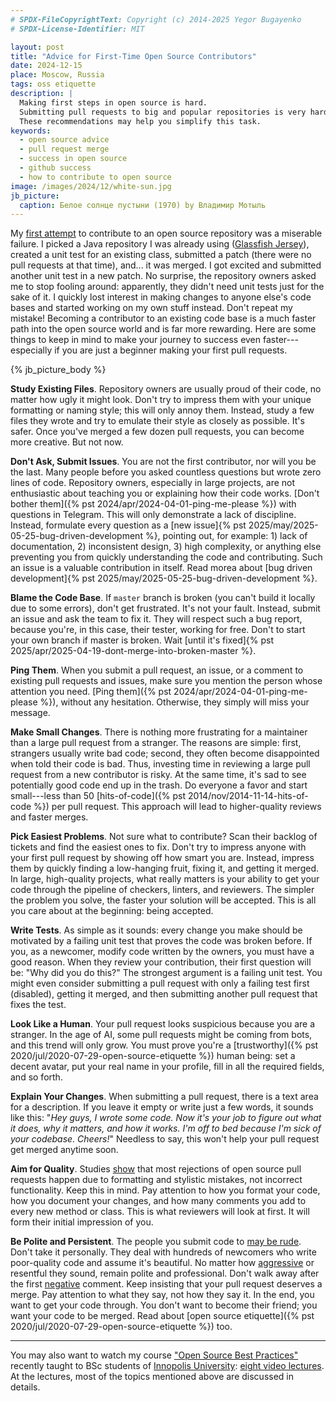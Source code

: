 ```yaml
---
# SPDX-FileCopyrightText: Copyright (c) 2014-2025 Yegor Bugayenko
# SPDX-License-Identifier: MIT

layout: post
title: "Advice for First-Time Open Source Contributors"
date: 2024-12-15
place: Moscow, Russia
tags: oss etiquette
description: |
  Making first steps in open source is hard.
  Submitting pull requests to big and popular repositories is very hard.
  These recommendations may help you simplify this task.
keywords:
  - open source advice
  - pull request merge
  - success in open source
  - github success
  - how to contribute to open source
image: /images/2024/12/white-sun.jpg
jb_picture:
  caption: Белое солнце пустыни (1970) by Владимир Мотыль
---
```


My [first attempt][jersey] to contribute to an open source repository was a miserable failure.
I picked a Java repository I was already using ([Glassfish Jersey][jersey-wiki]), created a unit test for an existing class, submitted a
patch (there were no pull requests at that time), and... it was merged.
I got excited and submitted another unit test in a new patch.
No surprise, the repository owners asked me to stop fooling around: apparently, they didn't need unit tests just for the sake of it.
I quickly lost interest in making changes to anyone else's code bases and started working on my own stuff instead.
Don't repeat my mistake!
Becoming a contributor to an existing code base is a much faster path into the open source world and is far more rewarding.
Here are some things to keep in mind to make your journey to success even faster---especially if you are just a beginner making your first pull requests.

<!--more-->

{% jb_picture_body %}

**Study Existing Files**.
  Repository owners are usually proud of their code, no matter how ugly it might look.
  Don't try to impress them with your unique formatting or naming style; this will only annoy them.
  Instead, study a few files they wrote and try to emulate their style as closely as possible.
  It's safer.
  Once you've merged a few dozen pull requests, you can become more creative.
  But not now.

**Don't Ask, Submit Issues**.
  You are not the first contributor, nor will you be the last.
  Many people before you asked countless questions but wrote zero lines of code.
  Repository owners, especially in large projects, are not enthusiastic about teaching you or explaining how their code works.
  [Don't bother them]({% pst 2024/apr/2024-04-01-ping-me-please %}) with questions in Telegram.
  This will only demonstrate a lack of discipline.
  Instead, formulate every question as a [new issue]{% pst 2025/may/2025-05-25-bug-driven-development %}, pointing out, for example: 1) lack of documentation, 2) inconsistent design, 3) high complexity, or anything else preventing you from quickly understanding the code and contributing.
  Such an issue is a valuable contribution in itself.
  Read morea about [bug driven development]{% pst 2025/may/2025-05-25-bug-driven-development %}.

**Blame the Code Base**.
  If `master` branch is broken (you can't build it locally due to some errors), don't get frustrated.
  It's not your fault.
  Instead, submit an issue and ask the team to fix it.
  They will respect such a bug report, because you're, in this case, their tester, working for free.
  Don't to start your own branch if master is broken.
  Wait [until it's fixed]{% pst 2025/apr/2025-04-19-dont-merge-into-broken-master %}.

**Ping Them**.
  When you submit a pull request, an issue, or a comment to existing pull requests and issues, make sure you mention the person whose attention you need.
  [Ping them]({% pst 2024/apr/2024-04-01-ping-me-please %}), without any hesitation.
  Otherwise, they simply will miss your message.

**Make Small Changes**.
  There is nothing more frustrating for a maintainer than a large pull request from a stranger.
  The reasons are simple: first, strangers usually write bad code; second, they often become disappointed when told their code is bad.
  Thus, investing time in reviewing a large pull request from a new contributor is risky.
  At the same time, it's sad to see potentially good code end up in the trash.
  Do everyone a favor and start small---less than 50 [hits-of-code]({% pst 2014/nov/2014-11-14-hits-of-code %}) per pull request.
  This approach will lead to higher-quality reviews and faster merges.

**Pick Easiest Problems**.
  Not sure what to contribute?
  Scan their backlog of tickets and find the easiest ones to fix.
  Don't try to impress anyone with your first pull request by showing off how smart you are.
  Instead, impress them by quickly finding a low-hanging fruit, fixing it, and getting it merged.
  In large, high-quality projects, what really matters is your ability to get your code through the pipeline of checkers, linters, and reviewers.
  The simpler the problem you solve, the faster your solution will be accepted.
  This is all you care about at the beginning: being accepted.

**Write Tests**.
  As simple as it sounds: every change you make should be motivated by a failing unit test that proves the code was broken before.
  If you, as a newcomer, modify code written by the owners, you must have a good reason.
  When they review your contribution, their first question will be: "Why did you do this?"
  The strongest argument is a failing unit test.
  You might even consider submitting a pull request with only a failing test first (disabled), getting it merged, and then submitting another pull request that fixes the test.

**Look Like a Human**.
  Your pull request looks suspicious because you are a stranger.
  In the age of AI, some pull requests might be coming from bots, and this trend will only grow.
  You must prove you're a [trustworthy]({% pst 2020/jul/2020-07-29-open-source-etiquette %}) human being: set a decent avatar, put your real name in your profile, fill in all the required fields, and so forth.

**Explain Your Changes**.
  When submitting a pull request, there is a text area for a description.
  If you leave it empty or write just a few words, it sounds like this:
    "_Hey guys, I wrote some code.
    Now it's your job to figure out what it does, why it matters, and how it works.
    I'm off to bed because I'm sick of your codebase.
    Cheers!_"
  Needless to say, this won't help your pull request get merged anytime soon.

**Aim for Quality**.
  Studies [show][czerwonka2015code] that most rejections of open source pull requests happen due to formatting and stylistic mistakes, not incorrect functionality.
  Keep this in mind.
  Pay attention to how you format your code, how you document your changes, and how many comments you add to every new method or class.
  This is what reviewers will look at first.
  It will form their initial impression of you.

**Be Polite and Persistent**.
  The people you submit code to [may be rude][raman2020stress].
  Don't take it personally.
  They deal with hundreds of newcomers who write poor-quality code and assume it's beautiful.
  No matter how [aggressive][miller2022did] or resentful they sound, remain polite and professional.
  Don't walk away after the first [negative][ferreira2021shut] comment.
  Keep insisting that your pull request deserves a merge.
  Pay attention to what they say, not how they say it.
  In the end, you want to get your code through.
  You don't want to become their friend; you want your code to be merged.
  Read about [open source etiquette]({% pst 2020/jul/2020-07-29-open-source-etiquette %}) too.

<hr/>

You may also want to watch my course ["Open Source Best Practices"][osbp-github] recently taught to BSc students of [Innopolis University][iu]:
[eight video lectures][osbp-youtube].
At the lectures, most of the topics mentioned above are discussed in details.

[jersey]: https://github.com/eclipse-ee4j/jersey/blob/b2c7ba6d388cb9722f39073d7e82aa818fec49d5/core-common/src/test/java/org/glassfish/jersey/uri/internal/PathTemplateTest.java#L26
[osbp-github]: https://github.com/yegor256/osbp
[iu]: https://innopolis.university/
[osbp-youtube]: https://www.youtube.com/playlist?list=PLaIsQH4uc08zjutyoBOtoa6fnxzrCQK2Q
[jersey-wiki]: https://en.wikipedia.org/wiki/Eclipse_Jersey
[czerwonka2015code]: https://ieeexplore.ieee.org/document/7202946/
[raman2020stress]: https://dl.acm.org/doi/10.1145/3377816.3381732
[miller2022did]: https://dl.acm.org/doi/10.1145/3510003.3510111
[ferreira2021shut]: https://dl.acm.org/doi/10.1145/3479497
